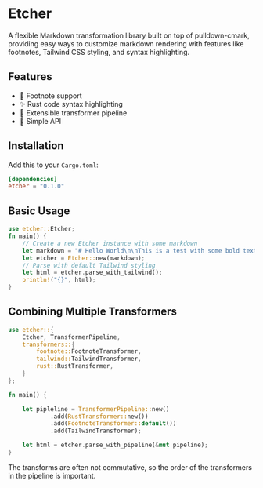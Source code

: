 # Etcher

A flexible Markdown transformation library built on top of pulldown-cmark, providing easy ways to customize markdown rendering with features like footnotes, Tailwind CSS styling, and syntax highlighting.

## Features

- 📝 Footnote support
- ✨ Rust code syntax highlighting
- 🔄 Extensible transformer pipeline
- 🎯 Simple API

## Installation

Add this to your `Cargo.toml`:

```toml
[dependencies]
etcher = "0.1.0"
```

## Basic Usage
```rust
use etcher::Etcher;
fn main() {
    // Create a new Etcher instance with some markdown
    let markdown = "# Hello World\n\nThis is a test with some bold text.";
    let etcher = Etcher::new(markdown);
    // Parse with default Tailwind styling
    let html = etcher.parse_with_tailwind();
    println!("{}", html);
}
```

## Combining Multiple Transformers

```rust
use etcher::{ 
    Etcher, TransformerPipeline,
    transformers::{
        footnote::FootnoteTransformer,
        tailwind::TailwindTransformer,
        rust::RustTransformer,
    }
};

fn main() {

    let pipleline = TransformerPipeline::new()
            .add(RustTransformer::new())
            .add(FootnoteTransformer::default())
            .add(TailwindTransformer);

    let html = etcher.parse_with_pipeline(&mut pipeline);
}

```


The transforms are often not commutative, so the order of the transformers in the pipeline is important.